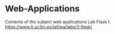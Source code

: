# Web-Applications
Contents of the subject web applications
Lab Flask I: https://www.it.uc3m.es/jaf/wa/labs/3-flask/
